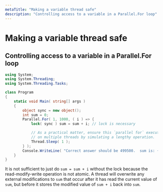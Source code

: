 ```yaml
---
metaTitle: "Making a variable thread safe"
description: "Controlling access to a variable in a Parallel.For loop"
---
```


# Making a variable thread safe



## Controlling access to a variable in a Parallel.For loop


```cs
using System;
using System.Threading;
using System.Threading.Tasks;

class Program
{
    static void Main( string[] args )
    {
        object sync = new object();
        int sum = 0;
        Parallel.For( 1, 1000, ( i ) => {
            lock( sync ) sum = sum + i; // lock is necessary

            // As a practical matter, ensure this `parallel for` executes
            // on multiple threads by simulating a lengthy operation.
            Thread.Sleep( 1 );
        } );
        Console.WriteLine( "Correct answer should be 499500.  sum is: {0}", sum );
    }
}

```

It is not sufficient to just do `sum = sum + i` without the lock because the read-modify-write operation is not atomic.  A thread will overwrite any external modifications to `sum` that occur after it has read the current value of `sum`, but before it stores the modified value of `sum + i` back into `sum`.

